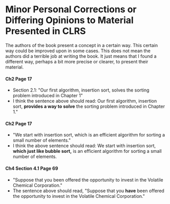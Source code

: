 # Minor Personal Corrections or Differing Opinions to Material Presented in CLRS

The authors of the book present a concept in a certain way. This certain way could be improved upon in some cases. This does not mean the authors did a terrible job at
writing the book. It just means that I found a different way, perhaps a bit more precise or clearer, to present their material.


#### Ch2 Page 17
- Section 2.1: "Our first algorithm, insertion sort, solves the sorting problem introduced in Chapter 1" 
- I think the sentence above should read: Our first algorithm, insertion sort, __provides a way to solve__ the sorting problem introduced in 
Chapter 1." 

#### Ch2 Page 17
- "We start with insertion sort, which is an efficient algorithm for sorting a small number of elements."
- I think the above sentence should read: We start with insertion sort, __which just like bubble sort,__ is an efficient algorithm for sorting a small number of elements.


#### Ch4 Section 4.1 Page 69

- "Suppose that you been offered the opportunity to invest in the Volatile Chemical Corporation."
- The sentence above should read, "Suppose that you __have__ been offered the opportunity to invest in the Volatile Chemical Corporation."
